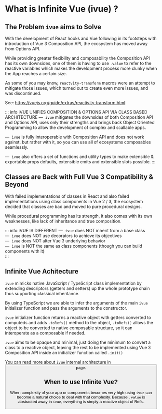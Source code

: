<script setup lang="ts">
import Button from '../components/Button.vue'
</script>
# What is Infinite Vue (ivue) ?

## The Problem `ivue` aims to Solve

With the development of React hooks and Vue following in its footsteps with introduction of Vue 3 Composition API, the ecosystem has moved away from Options API. 

While providing greater flexibility and composability the Composition API has its own downsides, one of them is having to use `.value` to refer to the reactive variables which makes the development process more clunky when the App reaches a certain size. 

As some of you may know, `reactvity-transform` macros were an attempt to mitigate those issues, which turned out to create even more issues, and was discontinued. 

See: https://vuejs.org/guide/extras/reactivity-transform.html


::: info IVUE UNIFIES COMPOSITION & OPTIONS API VIA CLASS BASED ARCHITECTURE
&mdash;&nbsp; `ivue` mitigates the downsides of both Composition API and Options API, uses only their strengths and brings back Object Oriented Programming to allow the development of complex and scallable apps.

&mdash;&nbsp; `ivue` is fully interoperable with Composition API and does not work against, but rather with it, so you can use all of ecosystems composables seamlessly.

&mdash;&nbsp; `ivue` also offers a set of functions and utility types to make extensible & exportable props defaults, extensible emits and extensible slots possible.
:::

## Classes are Back with Full Vue 3 Compatibility & Beyond

With failed implementations of classes in React and also failed implementations using class components in Vue 2 / 3, the ecosystem decided that classes are bad and moved to pure procedural designs. 

While procedural programming has its strength, it also comes with its own weaknesses, like lack of inheritance and true composition.

::: info IVUE IS DIFFERENT
&mdash; &nbsp;`ivue` does NOT inherit from a base class<br />
&mdash; &nbsp;`ivue` does NOT use decorators to achieve its objectives<br />
&mdash; &nbsp;`ivue` does NOT alter Vue 3 underlying behavior<br />
&mdash; &nbsp;`ivue` is NOT the same as class components (though you can build components with it)<br />
:::

## Infinite Vue Achitecture

`ivue` mimicks native JavaScript / TypeScript class implementation by extending descriptors (getters and setters) up the whole prototype chain thus supporting classical inheritance.

By using TypeScript we are able to infer the arguments of the main `ivue` initializer function and pass the arguments to the constructor.

`ivue` initializer function returns a reactive object with getters converted to computeds and adds `.toRefs()` method to the object, `.toRefs()` allows the object to be converted to native composable structure, so it can interoperate as a composable if needed.

`ivue` aims to be opaque and minimal, just doing the minimum to convert a class to a reactive object, leaving the rest to be implemented using Vue 3 Composition API inside an initializer function called `.init()` 

You can read more about `ivue` internal architecture in <Button href="/pages/how-it-works" label="How it works?" /> page.

## When to use Infinite Vue?

When complexity of your app or components becomes very high using `ivue` can become a natural choice to deal with that complexity. Because `.value` is abstracted away in `ivue`, everything is simply a reactive object of Refs.

